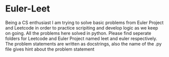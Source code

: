 # Euler-Leet
Being a CS enthusiast I am trying to solve basic problems from Euler Project and Leetcode in order to practice scripiting and develop logic as we keep on going. 
All the problems here solved in python.
Please find seperate folders for Leetcode and Euler Project named leet and euler respectively.
The problem statements are written as docstrings, also the name of the .py file gives hint about the problem statement
